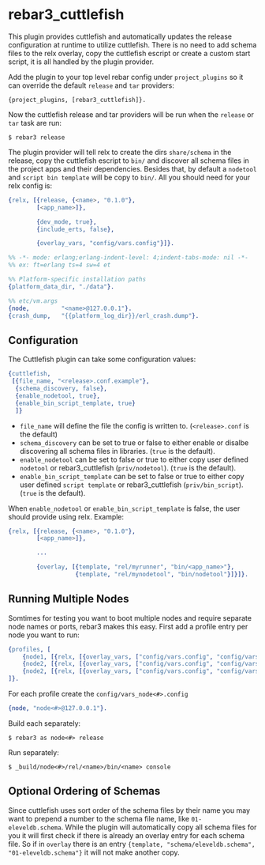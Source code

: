 rebar3_cuttlefish
=====

This plugin provides cuttlefish and automatically updates the release configuration at runtime to utilize cuttlefish. There is no need to add schema files to the relx overlay, copy the cuttlefish escript or create a custom start script, it is all handled by the plugin provider.

Add the plugin to your top level rebar config under `project_plugins` so it can override the default `release` and `tar` providers:

    {project_plugins, [rebar3_cuttlefish]}.


Now the cuttlefish release and tar providers will be run when the `release` or `tar` task are run:

    $ rebar3 release

The plugin provider will tell relx to create the dirs `share/schema` in the release, copy the cuttlefish escript to `bin/` and discover all schema files in the project apps and their dependencies. Besides that, by default a `nodetool` and `script bin template` will be copy to `bin/`. All you should need for your relx config is:

```erlang
{relx, [{release, {<name>, "0.1.0"},
        [<app_name>]},

        {dev_mode, true},
        {include_erts, false},

        {overlay_vars, "config/vars.config"}]}.
```

```erlang
%% -*- mode: erlang;erlang-indent-level: 4;indent-tabs-mode: nil -*-
%% ex: ft=erlang ts=4 sw=4 et

%% Platform-specific installation paths
{platform_data_dir, "./data"}.

%% etc/vm.args
{node,         "<name>@127.0.0.1"}.
{crash_dump,   "{{platform_log_dir}}/erl_crash.dump"}.
```

## Configuration

The Cuttlefish plugin can take some configuration values:
```erlang
{cuttlefish,
 [{file_name, "<release>.conf.example"},
  {schema_discovery, false},
  {enable_nodetool, true},
  {enable_bin_script_template, true}
  ]}
```

- `file_name` will define the file the config is written to. (`<release>.conf` is the default)
- `schema_discovery` can be set to true or false to either enable or disalbe discovering all schema files in libraries. (`true` is the default).
- `enable_nodetool` can be set to false or true to either copy user defined `nodetool` or rebar3_cuttlefish (`priv/nodetool`). (`true` is the default).
- `enable_bin_script_template` can be set to false or true to either copy user defined `script template` or rebar3_cuttlefish (`priv/bin_script`). (`true` is the default).

When `enable_nodetool` or `enable_bin_script_template` is false, the user should provide using relx. Example:

```erlang
{relx, [{release, {<name>, "0.1.0"},
        [<app_name>]},

        ...

        {overlay, [{template, "rel/myrunner", "bin/<app_name>"},
                   {template, "rel/mynodetool", "bin/nodetool"}]}]}.
```

## Running Multiple Nodes

Somtimes for testing you want to boot multiple nodes and require separate node names or ports, rebar3 makes this easy. First add a profile entry per node you want to run:

```erlang
{profiles, [
    {node1, [{relx, [{overlay_vars, ["config/vars.config", "config/vars_node1.config"]}]}]}
    {node2, [{relx, [{overlay_vars, ["config/vars.config", "config/vars_node2.config"]}]}]}
    {node2, [{relx, [{overlay_vars, ["config/vars.config", "config/vars_node2.config"]}]}]}
]}.
```

For each profile create the `config/vars_node<#>.config`

```erlang
{node, "node<#>@127.0.0.1"}.
```

Build each separately:

```shell
$ rebar3 as node<#> release
```

Run separately:

```shell
$ _build/node<#>/rel/<name>/bin/<name> console
```

## Optional Ordering of Schemas

Since cuttlefish uses sort order of the schema files by their name you may want to prepend a number to the schema file name, like `01-eleveldb.schema`. While the plugin will automatically copy all schema files for you it will first check if there is already an overlay entry for each schema file. So if in `overlay` there is an entry `{template, "schema/eleveldb.schema", "01-eleveldb.schema"}` it will not make another copy.
